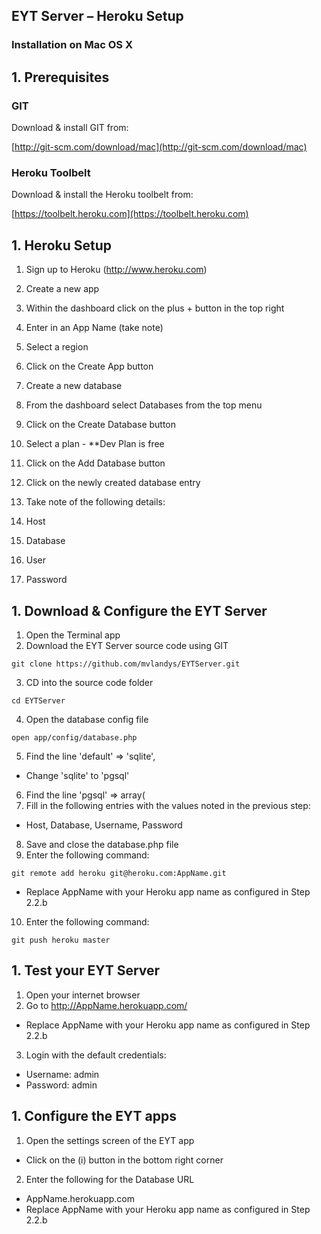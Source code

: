 
## EYT Server – Heroku Setup

### Installation on Mac OS X

## 1. Prerequisites

### GIT

Download & install GIT from:

[http://git-scm.com/download/mac](http://git-scm.com/download/mac)

### Heroku Toolbelt

Download & install the Heroku toolbelt from:

[https://toolbelt.heroku.com](https://toolbelt.heroku.com)

## 1. Heroku Setup

1. Sign up to Heroku (http://www.heroku.com)
2. Create a new app
  1. Within the dashboard click on the plus + button in the top right
  2. Enter in an App Name (take note)
  3. Select a region
  4. Click on the Create App button

3. Create a new database
  1. From the dashboard select Databases from the top menu
  2. Click on the Create Database button
  3. Select a plan
    - \*\*Dev Plan is free
  4. Click on the Add Database button

4. Click on the newly created database entry
5. Take note of the following details:
  1. Host
  2. Database
  3. User
  4. Password



## 1. Download & Configure the EYT Server

1. Open the Terminal app
2. Download the EYT Server source code using GIT
```
git clone https://github.com/mvlandys/EYTServer.git
```
3. CD into the source code folder 
```
cd EYTServer
```
4. Open the database config file
```
open app/config/database.php
```
5. Find the line 'default' => 'sqlite',
  - Change 'sqlite' to 'pgsql'
6. Find the line 'pgsql' => array(
7. Fill in the following entries with the values noted in the previous step:
  - Host, Database, Username, Password
8. Save and close the database.php file
9. Enter the following command:
```
git remote add heroku git@heroku.com:AppName.git
```
  - Replace AppName with your Heroku app name as configured in Step 2.2.b


10. Enter the following command:
```
git push heroku master
```


## 1. Test your EYT Server

1. Open your internet browser
2. Go to http://AppName.herokuapp.com/
  - Replace AppName with your Heroku app name as configured in Step 2.2.b

3. Login with the default credentials:
  - Username: admin
  - Password: admin



## 1. Configure the EYT apps

1. Open the settings screen of the EYT app
  - Click on the (i) button in the bottom right corner
2. Enter the following for the Database URL
  - AppName.herokuapp.com
  - Replace AppName with your Heroku app name as configured in Step 2.2.b
